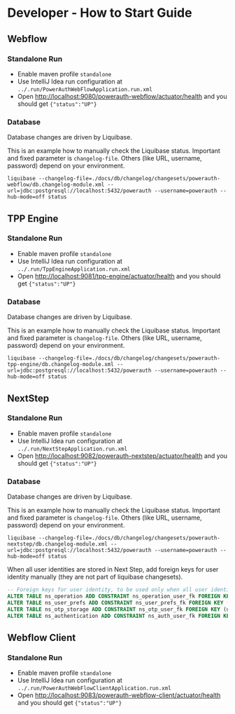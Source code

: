 # Developer - How to Start Guide


## Webflow


### Standalone Run

- Enable maven profile `standalone`
- Use IntelliJ Idea run configuration at `../.run/PowerAuthWebFlowApplication.run.xml`
- Open [http://localhost:9080/powerauth-webflow/actuator/health](http://localhost:9080/powerauth-webflow/actuator/health) and you should get `{"status":"UP"}`


### Database

Database changes are driven by Liquibase.

This is an example how to manually check the Liquibase status.
Important and fixed parameter is `changelog-file`.
Others (like URL, username, password) depend on your environment.

```shell
liquibase --changelog-file=./docs/db/changelog/changesets/powerauth-webflow/db.changelog-module.xml --url=jdbc:postgresql://localhost:5432/powerauth --username=powerauth --hub-mode=off status
```


## TPP Engine


### Standalone Run

- Enable maven profile `standalone`
- Use IntelliJ Idea run configuration at `../.run/TppEngineApplication.run.xml`
- Open [http://localhost:9081/tpp-engine/actuator/health](http://localhost:9081/tpp-engine/actuator/health) and you should get `{"status":"UP"}`


### Database

Database changes are driven by Liquibase.

This is an example how to manually check the Liquibase status.
Important and fixed parameter is `changelog-file`.
Others (like URL, username, password) depend on your environment.

```shell
liquibase --changelog-file=./docs/db/changelog/changesets/powerauth-tpp-engine/db.changelog-module.xml --url=jdbc:postgresql://localhost:5432/powerauth --username=powerauth --hub-mode=off status
```


## NextStep


### Standalone Run

- Enable maven profile `standalone`
- Use IntelliJ Idea run configuration at `../.run/NextStepApplication.run.xml`
- Open [http://localhost:9082/powerauth-nextstep/actuator/health](http://localhost:9082/powerauth-nextstep/actuator/health) and you should get `{"status":"UP"}`


### Database

Database changes are driven by Liquibase.

This is an example how to manually check the Liquibase status.
Important and fixed parameter is `changelog-file`.
Others (like URL, username, password) depend on your environment.

```shell
liquibase --changelog-file=./docs/db/changelog/changesets/powerauth-nextstep/db.changelog-module.xml --url=jdbc:postgresql://localhost:5432/powerauth --username=powerauth --hub-mode=off status
```

When all user identities are stored in Next Step, add foreign keys for user identity manually (they are not part of liquibase changesets).

```sql
-- Foreign keys for user identity, to be used only when all user identities are stored in Next Step
ALTER TABLE ns_operation ADD CONSTRAINT ns_operation_user_fk FOREIGN KEY (user_id) REFERENCES ns_user_identity (user_id);
ALTER TABLE ns_user_prefs ADD CONSTRAINT ns_user_prefs_fk FOREIGN KEY (user_id) REFERENCES ns_user_identity (user_id);
ALTER TABLE ns_otp_storage ADD CONSTRAINT ns_otp_user_fk FOREIGN KEY (user_id) REFERENCES ns_user_identity (user_id);
ALTER TABLE ns_authentication ADD CONSTRAINT ns_auth_user_fk FOREIGN KEY (user_id) REFERENCES ns_user_identity (user_id);
```


## Webflow Client


### Standalone Run

- Enable maven profile `standalone`
- Use IntelliJ Idea run configuration at `../.run/PowerAuthWebFlowClientApplication.run.xml`
- Open [http://localhost:9083/powerauth-webflow-client/actuator/health](http://localhost:9083/powerauth-webflow-client/actuator/health) and you should get `{"status":"UP"}`
